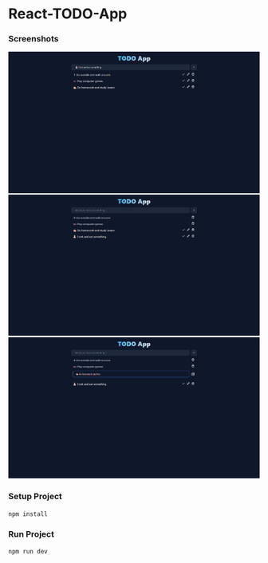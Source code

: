 # React-TODO-App

### Screenshots
![ExampleImage1](example1.png)
![ExampleImage2](example2.png)
![ExampleImage3](example3.png)


### Setup Project
```
npm install
```

### Run Project
```
npm run dev
```
